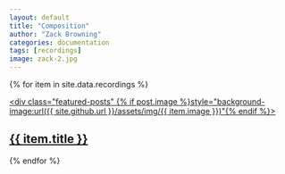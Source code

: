 ```yaml
---
layout: default
title: "Composition"
author: "Zack Browning"
categories: documentation
tags: [recordings]
image: zack-2.jpg
---
```


{% for item in site.data.recordings %}<article><a href="{{ item.url }}"><div class="featured-posts" {% if post.image %}style="background-image:url({{ site.github.url }}/assets/img/{{ item.image }})"{% endif %}><h2><span>{{ item.title }}</span></h2></div></a></article>{% endfor %}
